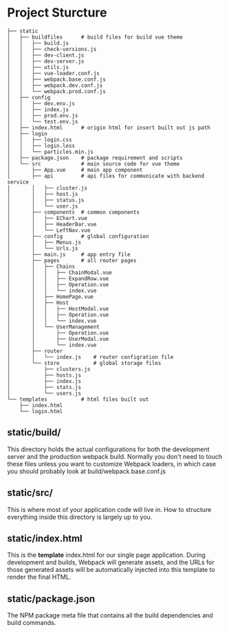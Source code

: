 Project Sturcture
===

```
├── static
│   ├── buildfiles      # build files for build vue theme
│   │   ├── build.js
│   │   ├── check-versions.js
│   │   ├── dev-client.js
│   │   ├── dev-server.js
│   │   ├── utils.js
│   │   ├── vue-loader.conf.js
│   │   ├── webpack.base.conf.js
│   │   ├── webpack.dev.conf.js
│   │   └── webpack.prod.conf.js
│   ├── config
│   │   ├── dev.env.js
│   │   ├── index.js
│   │   ├── prod.env.js
│   │   └── test.env.js
│   ├── index.html      # origin html for insert built out js path
│   ├── login
│   │   ├── login.css
│   │   ├── login.less
│   │   └── particles.min.js
│   ├── package.json    # package requirement and scripts
│   └── src             # main source code for vue theme
│       ├── App.vue     # main app component
│       ├── api         # api files for communicate with backend service
│       │   ├── cluster.js
│       │   ├── host.js
│       │   ├── status.js
│       │   └── user.js
│       ├── components  # common components
│       │   ├── EChart.vue
│       │   ├── HeaderBar.vue
│       │   └── LeftNav.vue
│       ├── config      # global configuration
│       │   ├── Menus.js
│       │   └── Urls.js
│       ├── main.js     # app entry file
│       ├── pages       # all router pages
│       │   ├── Chains
│       │   │   ├── ChainModal.vue
│       │   │   ├── ExpandRow.vue
│       │   │   ├── Operation.vue
│       │   │   └── index.vue
│       │   ├── HomePage.vue
│       │   ├── Host
│       │   │   ├── HostModal.vue
│       │   │   ├── Operation.vue
│       │   │   └── index.vue
│       │   └── UserManagement
│       │       ├── Operation.vue
│       │       ├── UserModal.vue
│       │       └── index.vue
│       ├── router
│       │   └── index.js    # router configration file
│       └── store           # global storage files
│           ├── clusters.js
│           ├── hosts.js
│           ├── index.js
│           ├── stats.js
│           └── users.js
└── templates           # html files built out
    ├── index.html
    └── login.html
```

## static/build/

This directory holds the actual configurations for both the development server and the production webpack build. Normally you don't need to touch these files unless you want to customize Webpack loaders, in which case you should probably look at build/webpack.base.conf.js

## static/src/

This is where most of your application code will live in. How to structure everything inside this directory is largely up to you.

## static/index.html

This is the **template** index.html for our single page application. During development and builds, Webpack will generate assets, and the URLs for those generated assets will be automatically injected into this template to render the final HTML.

## static/package.json

The NPM package meta file that contains all the build dependencies and build commands.